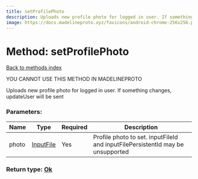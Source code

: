 ```yaml
---
title: setProfilePhoto
description: Uploads new profile photo for logged in user. If something changes, updateUser will be sent
image: https://docs.madelineproto.xyz/favicons/android-chrome-256x256.png
---
```

# Method: setProfilePhoto  
[Back to methods index](index.md)


YOU CANNOT USE THIS METHOD IN MADELINEPROTO


Uploads new profile photo for logged in user. If something changes, updateUser will be sent

### Parameters:

| Name     |    Type       | Required | Description |
|----------|---------------|----------|-------------|
|photo|[InputFile](../types/InputFile.md) | Yes|Profile photo to set. inputFileId and inputFilePersistentId may be unsupported|


### Return type: [Ok](../types/Ok.md)

